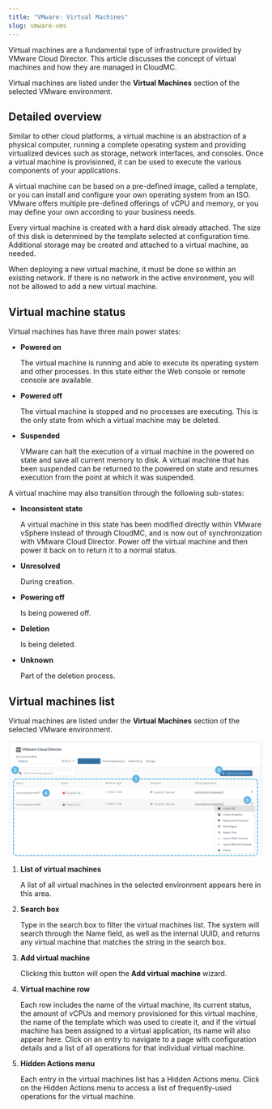 ```yaml
---
title: "VMware: Virtual Machines"
slug: vmware-vms
---
```



Virtual machines are a fundamental type of infrastructure provided by VMware Cloud Director. This article discusses the concept of virtual machines and how they are managed in CloudMC.

Virtual machines are listed under the **Virtual Machines** section of the selected VMware environment.

## Detailed overview

Similar to other cloud platforms, a virtual machine is an abstraction of a physical computer, running a complete operating system and providing virtualized devices such as storage, network interfaces, and consoles. Once a virtual machine is provisioned, it can be used to execute the various components of your applications.

A virtual machine can be based on a pre-defined image, called a template, or you can install and configure your own operating system from an ISO. VMware offers multiple pre-defined offerings of vCPU and memory, or you may define your own according to your business needs.

Every virtual machine is created with a hard disk already attached. The size of this disk is determined by the template selected at configuration time. Additional storage may be created and attached to a virtual machine, as needed.

When deploying a new virtual machine, it must be done so within an existing network. If there is no network in the active environment, you will not be allowed to add a new virtual machine.

## Virtual machine status

Virtual machines has have three main power states:

-   **Powered on**

    The virtual machine is running and able to execute its operating system and other processes. In this state either the Web console or remote console are available.

-   **Powered off**

    The virtual machine is stopped and no processes are executing. This is the only state from which a virtual machine may be deleted.

-   **Suspended**

    VMware can halt the execution of a virtual machine in the powered on state and save all current memory to disk. A virtual machine that has been suspended can be returned to the powered on state and resumes execution from the point at which it was suspended.


A virtual machine may also transition through the following sub-states:

-   **Inconsistent state**

    A virtual machine in this state has been modified directly within VMware vSphere instead of through CloudMC, and is now out of synchronization with VMware Cloud Director. Power off the virtual machine and then power it back on to return it to a normal status.

-   **Unresolved**

    During creation.

-   **Powering off**

    Is being powered off.

-   **Deletion**

    Is being deleted.

-   **Unknown**

    Part of the deletion process.


## Virtual machines list

Virtual machines are listed under the **Virtual Machines** section of the selected VMware environment.

![A screenshot of the VMware Virtual Machines page, with numbered dots indicating features of interest](/assets/vmware-vms-list-en.png)

1.  **List of virtual machines**

    A list of all virtual machines in the selected environment appears here in this area.

2.  **Search box**

    Type in the search box to filter the virtual machines list. The system will search through the Name field, as well as the internal UUID, and returns any virtual machine that matches the string in the search box.

3.  **Add virtual machine**

    Clicking this button will open the **Add virtual machine** wizard.

4.  **Virtual machine row**

    Each row includes the name of the virtual machine, its current status, the amount of vCPUs and memory provisioned for this virtual machine, the name of the template which was used to create it, and if the virtual machine has been assigned to a virtual application, its name will also appear here. Click on an entry to navigate to a page with configuration details and a list of all operations for that individual virtual machine.

5.  **Hidden Actions menu**

    Each entry in the virtual machines list has a Hidden Actions menu. Click on the Hidden Actions menu to access a list of frequently-used operations for the virtual machine.


